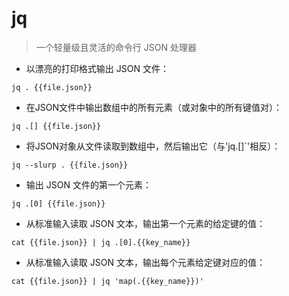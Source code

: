 # jq

> 一个轻量级且灵活的命令行 JSON 处理器

- 以漂亮的打印格式输出 JSON 文件：

`jq . {{file.json}}`

- 在JSON文件中输出数组中的所有元素（或对象中的所有键值对）：

`jq .[] {{file.json}}`

- 将JSON对象从文件读取到数组中，然后输出它（与'jq.[]`'相反）：

`jq --slurp . {{file.json}}`

- 输出 JSON 文件的第一个元素：

`jq .[0] {{file.json}}`

- 从标准输入读取 JSON 文本，输出第一个元素的给定键的值：

`cat {{file.json}} | jq .[0].{{key_name}}`

- 从标准输入读取 JSON 文本，输出每个元素给定键对应的值：

`cat {{file.json}} | jq 'map(.{{key_name}})'`

[#]: contributors: ([Judie]，[良†]，[jim.大团结]，[王康🌀]，[骞树]，[AA-Walt])